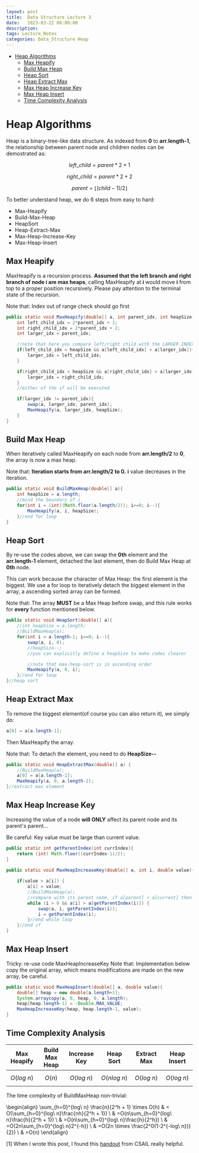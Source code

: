 ```yaml
---
layout: post
title:  Data Structure Lecture 3
date:   2023-03-22 08:00:00
description: 
tags: Lecture_Notes 
categories: Data_Structure Heap
---
```



- [Heap Algorithms](#heap-algorithms)
  - [Max Heapify](#max-heapify)
  - [Build Max Heap](#build-max-heap)
  - [Heap Sort](#heap-sort)
  - [Heap Extract Max](#heap-extract-max)
  - [Max Heap Increase Key](#max-heap-increase-key)
  - [Max Heap Insert](#max-heap-insert)
  - [Time Complexity Analysis](#time-complexity-analysis)


# Heap Algorithms
Heap is a binary-tree-like data structure. As indexed from **0** to **arr.length-1**, the relationship between parent node and children nodes can be demostrated as:


$$ left\_child = parent * 2 + 1 $$


$$ right\_child = parent * 2 + 2 $$


$$ parent = \lfloor(child-1)/2\rfloor$$


To better understand heap, we do 6 steps from easy to hard:

- Max-Heapify
- Build-Max-Heap
- HeapSort
- Heap-Extract-Max
- Max-Heap-Increase-Key
- Max-Heap-Insert


## Max Heapify

MaxHeapify is a recursion process. **Assumed that the left branch and right branch of node i are max heaps**, calling MaxHeapify at **i** would move **i** from top to a proper position recursively. Please pay attention to the terminal state of the recursion.

Note that:
Index out of range check should go first

```java
public static void MaxHeapify(double[] a, int parent_idx, int heapSize){
    int left_child_idx = 2*parent_idx + 1;
    int right_child_idx = 2*parent_idx + 2;
    int larger_idx = parent_idx;

    //note that here you compare left/right child with the LARGER INDEX, not the parent index
    if(left_child_idx < heapSize && a[left_child_idx] > a[larger_idx]){
        larger_idx = left_child_idx;
    }

    if(right_child_idx < heapSize && a[right_child_idx] > a[larger_idx]){
        larger_idx = right_child_idx;
    }
    //either of the if will be executed

    if(larger_idx != parent_idx){
        swap(a, larger_idx, parent_idx);
        MaxHeapify(a, larger_idx, heapSize);
    }
}
```


## Build Max Heap
When iteratively called MaxHeapify on each node from **arr.length/2** to **0**, the array is now a max heap.

Note that:
**Iteration starts from arr.length/2 to 0.**
**i** value decreases in the iteration.
```java
public static void BuildMaxHeap(double[] a){
    int heapSize = a.length;
    //mind the boundary of i
    for(int i = (int)(Math.floor(a.length/2)); i>=0; i--){
        MaxHeapify(a, i, heapSize);
    }//end for loop
}
```


## Heap Sort
By re-use the codes above, we can swap the **0th** element and the **arr.length-1** element, detached the last element, then do Build Max Heap at **0th** node.

This can work because the character of Max Heap: the first element is the biggest. We use a for loop to iteratively detach the biggest element in the array, a ascending sorted array can be formed.

Note that:
The array **MUST** be a Max Heap before swap, and this rule works for **every** function mentioned below.

```java
public static void HeapSort(double[] a){
    //int heapSize = a.length;
    //BuildMaxHeap(a);
    for(int i = a.length-1; i>=0; i--){
        swap(a, i, 0);
        //heapSize--;
        //you can explicitly define a heapSize to make codes clearer

        //note that max-heap-sort is in ascending order
        MaxHeapify(a, 0, i);
    }//end for loop
}//heap sort
```

## Heap Extract Max
To remove the biggest element(of course you can also return it), we simply do:
```java
a[0] = a[a.length-1];
```
Then MaxHeapify the array.

Note that:
To detach the element, you need to do **HeapSize--**
```java
public static void HeapExtractMax(double[] a) {
    //BuildMaxHeap(a);
    a[0] = a[a.length-1];
    MaxHeapify(a, 0, a.length-2);
}//extract max element
```


## Max Heap Increase Key
Increasing the value of a node **will ONLY** affect its parent node and its parent's parent...

Be careful: Key value must be large than current value.
```java
public static int getParentIndex(int currIndex){
    return (int) Math.floor((currIndex-1)/2);
}

public static void MaxHeapIncreaseKey(double[] a, int i, double value){
    
    if(value > a[i]) {
        a[i] = value;
        //BuildMaxHeap(a);
        //compare with its parent node, if a[parent] < a[current] then swap
        while (i > 0 && a[i] > a[getParentIndex(i)]) {
            swap(a, i, getParentIndex(i));
            i = getParentIndex(i);
        }//end while loop
    }//end if
}
```


## Max Heap Insert
Tricky: re-use code MaxHeapIncreaseKey
Note that:
Implementation below copy the original array, which means modifications are made on the new array, be careful.
```java
public static void MaxHeapInsert(double[] a, double value){
    double[] heap = new double[a.length+1];
    System.arraycopy(a, 0, heap, 0, a.length);
    heap[heap.length-1] = -Double.MAX_VALUE;
    MaxHeapIncreaseKey(heap, heap.length-1, value);
}
```


## Time Complexity Analysis

|Max Heapify|Build Max Heap|Increase Key|Heap Sort|Extract Max|Heap Insert|
|:---:|:---:|:---:|:---:|:---:|:---:|
|$$O(log\ n)$$|$$O(n)$$|$$O(log\ n)$$|$$O(nlog\ n)$$|$$O(log\ n)$$|$$O(log\ n)$$|

The time complexity of BuildMaxHeap non-trivial:


\begin{align}
\sum_{h=0}^{log\ n} \frac{n}{2^h + 1} \times O(h) & = O(\sum_{h=0}^{log\ n}\frac{nh}{2^h + 1}) \\
& =O(n\sum_{h=0}^{log\ n}\frac{h}{2^h + 1}) \\
& =O(n\sum_{h=0}^{log\ n}\frac{h}{2^h}) \\
& =O(2n\sum_{h=0}^{log\ n}2^{-h}) \\
& =O(2n \times \frac{2^0(1-2^{-log\ n})}{2}) \\
& =O(n)
\end{align}


[1] When I wrote this post, I found this [handout](https://courses.csail.mit.edu/6.006/fall10/handouts/recitation10-8.pdf) from CSAIL really helpful.